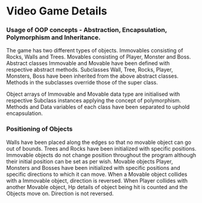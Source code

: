 # Video Game Details

### Usage of OOP concepts - Abstraction, Encapsulation, Polymorphism and Inheritance.

The game has two different types of objects.
Immovables consisting of Rocks, Walls and Trees. Movables consisting of Player, Monster and Boss.
Abstract classes Immovable and Movable have been defined with respective abstract methods.
Subclasses Wall, Tree, Rocks, Player, Monsters, Boss have been inherited from the above abstract classes.
Methods in the subclasses override those of the super class.

Object arrays of Immovable and Movable data type are initialised with respective Subclass instances applying the concept of polymorphism.
Methods and Data variables of each class have been separated to uphold encapsulation.

### Positioning of Objects

Walls have been placed along the edges so that no movable object can go out of bounds.
Trees and Rocks have been initialized with specific positions.
Immovable objects do not change position throughout the program although their initial position can be set as per wish.
Movable objects Player, Monsters and Bosses have been initialized with specific positions and specific directions to which it can move.
When a Movable object collides with a Immovable object, direction is reversed.
When Player collides with another Movable object, Hp details of object being hit is counted and the Objects move on. Direction is not reversed.
